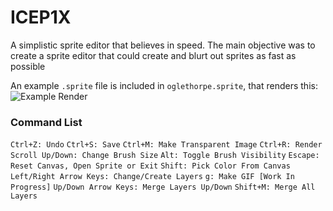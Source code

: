 # ICEP1X
A simplistic sprite editor that believes in speed. The main objective was to create a sprite editor that could create and blurt out sprites as fast as possible

An example `.sprite` file is included in `oglethorpe.sprite`, that renders this: 
![Example Render](https://github.com/45i/ICEP1X/assets/86361659/65a9c5c2-72e1-4a5e-b3c2-a1a2497bb9d9)

### Command List
`Ctrl+Z: Undo`
`Ctrl+S: Save`
`Ctrl+M: Make Transparent Image`
`Ctrl+R: Render`
`Scroll Up/Down: Change Brush Size`
`Alt: Toggle Brush Visibility`
`Escape: Reset Canvas, Open Sprite or Exit`
`Shift: Pick Color From Canvas`
`Left/Right Arrow Keys: Change/Create Layers`
`g: Make GIF [Work In Progress]`
`Up/Down Arrow Keys: Merge Layers Up/Down`
`Shift+M: Merge All Layers`
